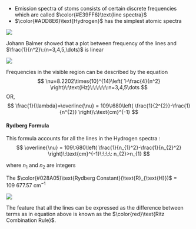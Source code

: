 

- Emission spectra of stoms consists of certain discrete frequencies which are called $\color{#E39FF6}\text{line spectra}$
- $\color{#ADD8E6}\text{Hydrogen}$ has the simplest atomic spectra 

![](https://i.imgur.com/r34njEd.png)

Johann Balmer showed that a plot between frequency of the lines and $\frac{1}{n^2}\:(n=3,4,5,\dots)$ is linear 

![](https://i.imgur.com/rE29iAF.png)

Frequencies in the visible region can be described by the equation
$$
\nu=8.2202\times{10}^{14}\left( 1-\frac{4}{n^2} \right)\:\text{Hz}\:\:\:\:\:\:n=3,4,5\dots 
$$
$\text{OR,}$
$$
\frac{1}{\lambda}=\overline{\nu} = 109\:680\left( \frac{1}{2^{2}}-\frac{1}{n^{2}} \right)\:\text{cm}^{-1}
$$

#### Rydberg Formula 

This formula accounts for all the lines in the Hydrogen spectra :
$$
\overline{\nu} = 109\:680\left( \frac{1}{n_{1}^2}-\frac{1}{n_{2}^2} \right)\:\text{cm}^{-1}\:\:\:\: n_{2}>n_{1}
$$

where $n_{1}$ and $n_{2}$ are integers 

The $\color{#028A05}\text{Rydberg Constant}(\text{R}_{\text{H}})$ = $109\:677.57\:\text{cm}^{-1}$

![](https://i.imgur.com/u4gyCob.png)


The feature that all the lines can be expressed as the difference between terms as in equation above is known as the $\color{red}\text{Ritz Combination Rule}$.

